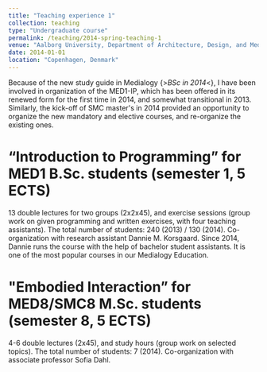```yaml
---
title: "Teaching experience 1"
collection: teaching
type: "Undergraduate course"
permalink: /teaching/2014-spring-teaching-1
venue: "Aalborg University, Department of Architecture, Design, and Media Technology"
date: 2014-01-01
location: "Copenhagen, Denmark"
---
```


Because of the new study guide in Medialogy {>*BSc in 2014*<}, I have been involved in organization of the MED1-IP, which has been offered in its renewed form for the first time in 2014, and somewhat transitional in 2013. Similarly, the kick-off of SMC master's in 2014 provided an opportunity to organize the new mandatory and elective courses, and re-organize the existing ones. 

“Introduction to Programming” for MED1 B.Sc. students (semester 1, 5 ECTS) 
======
13 double lectures for two groups (2x2x45), and exercise sessions (group work on given programming and written exercises, with four teaching assistants). The total number of students: 240 (2013) / 130 (2014). Co-organization with research assistant Dannie M. Korsgaard. Since 2014, Dannie runs the course with the help of bachelor student assistants. It is one of the most popular courses in our Medialogy Education.

# "Embodied Interaction” for MED8/SMC8 M.Sc. students (semester 8, 5 ECTS)

4-6 double lectures (2x45), and study hours (group work on selected topics). The total number of students: 7 (2014). Co-organization with associate professor Sofia Dahl.

<!-- Local Variables: -->
<!-- eval: (sem-mode) -->
<!-- End: -->
